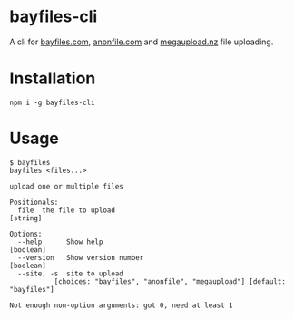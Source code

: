 # bayfiles-cli
A cli for [bayfiles.com](https://bayfiles.com/), [anonfile.com](https://anonfile.com/) and [megaupload.nz](https://megaupload.nz/) file uploading.

# Installation
`npm i -g bayfiles-cli`

# Usage
```
$ bayfiles
bayfiles <files...>

upload one or multiple files

Positionals:
  file  the file to upload                                              [string]

Options:
  --help      Show help                                                [boolean]
  --version   Show version number                                      [boolean]
  --site, -s  site to upload
           [choices: "bayfiles", "anonfile", "megaupload"] [default: "bayfiles"]

Not enough non-option arguments: got 0, need at least 1
```
